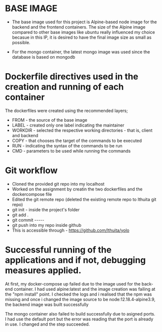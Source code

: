 # BASE IMAGE
- The base image used for this project is Alpine-based node image for the backend and the frontend containers. The size of the Alpine image compared to other base images like ubuntu really influenced my choice becasue in this IP, it is desired to have the final image size as small as possible.

- For the mongo container, the latest mongo image was used since the database is based on mongodb

# Dockerfile directives used in the creation and running of each container
The dockerfiles were created using the recommended layers;
- FROM - the source of the base image
- LABEL - created only one label indicating the maintainer
- WORKDIR - selected the respective working directories - that is, client and backend
- COPY - that chooses the target of the commands to be executed
- RUN - indicating the syntax of the commands to be run
- CMD - parameters to be used while running the commands

# Git workflow 
- Cloned the provided git repo into my localhost
- Worked on the assignment by creatin the two dockerfiles and the dockercompose file
- Edited the git remote repo (deleted the existing remote repo to lthuita git repo)
- git init - inside the project's folder
- git add .
- git commit -----
- git push into my repo inside github
- This is accessible through - https://github.com/lthuita/yolo 

# Successful running of the applications and if not, debugging measures applied.
At first, my docker-compose up failed due to the image used for the back-end container. I had used alpine:latest and the image creation was failing at the "npm install" point. I checked the logs and i realised that the npm was missing and once i changed the image source to be node:12.18.4-alpine3.9, the backend image was built successfully

The mongo container also failed to build successfully due to asigned ports. I had use the default port but the error was reading that the port is already in use. I changed and the step succeeded.
